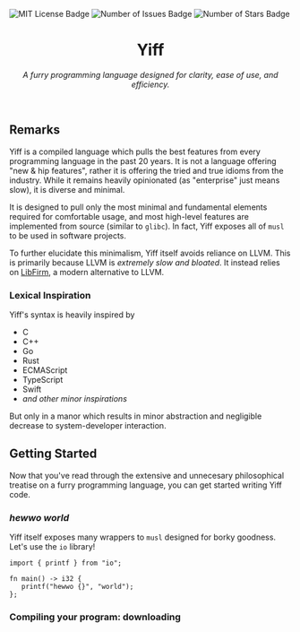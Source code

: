 ![MIT License Badge](https://img.shields.io/github/license/furrybrackets/yiff?label=license)
![Number of Issues Badge](https://img.shields.io/github/issues/furrybrackets/yiff)
![Number of Stars Badge](https://img.shields.io/github/stars/furrybrackets/yiff)

<h1 align="center">Yiff</h1>
<p align="center"><i>A furry programming language designed for clarity, ease of use, and efficiency.</i></p>

<br>

## Remarks

Yiff is a compiled language which pulls the best features from every programming language in the past 20 years. It is not a language offering "new & hip features", rather it is offering the tried and true idioms from the industry. While it remains heavily opinionated (as "enterprise" just means slow), it is diverse and minimal.

It is designed to pull only the most minimal and fundamental elements required for comfortable usage, and most high-level features are implemented from source (similar to `glibc`). In fact, Yiff exposes all of `musl` to be used in software projects.

To further elucidate this minimalism, Yiff itself avoids reliance on LLVM. This is primarily because LLVM is *extremely slow and bloated*. It instead relies on [LibFirm](https://github.com/libfirm/libfirm), a modern alternative to LLVM.

### Lexical Inspiration

Yiff's syntax is heavily inspired by

* C
* C++
* Go
* Rust
* ECMAScript
* TypeScript
* Swift
* *and other minor inspirations*

But only in a manor which results in minor abstraction and negligible decrease to system-developer interaction.

## Getting Started

Now that you've read through the extensive and unnecesary philosophical treatise on a furry programming language, you can get started writing Yiff code.

### *hewwo world*

Yiff itself exposes many wrappers to `musl` designed for borky goodness. Let's use the `io` library!

```yiff
import { printf } from "io";

fn main() -> i32 {
   printf("hewwo {}", "world");
};
```

### Compiling your program: downloading

<TODO>
